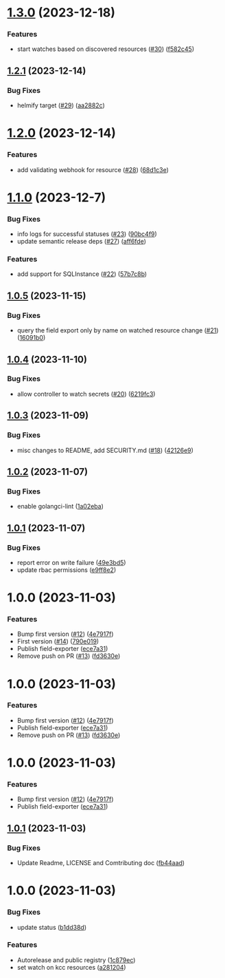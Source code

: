 # [1.3.0](https://github.com/deliveryhero/field-exporter/compare/v1.2.1...v1.3.0) (2023-12-18)


### Features

* start watches based on discovered resources ([#30](https://github.com/deliveryhero/field-exporter/issues/30)) ([f582c45](https://github.com/deliveryhero/field-exporter/commit/f582c4585bf598ae8a861e745ebc910db401b51c))

## [1.2.1](https://github.com/deliveryhero/field-exporter/compare/v1.2.0...v1.2.1) (2023-12-14)


### Bug Fixes

* helmify target ([#29](https://github.com/deliveryhero/field-exporter/issues/29)) ([aa2882c](https://github.com/deliveryhero/field-exporter/commit/aa2882ce5d13778d4393c341a80c363fdb99970a))

# [1.2.0](https://github.com/deliveryhero/field-exporter/compare/v1.1.0...v1.2.0) (2023-12-14)


### Features

* add validating webhook for resource ([#28](https://github.com/deliveryhero/field-exporter/issues/28)) ([68d1c3e](https://github.com/deliveryhero/field-exporter/commit/68d1c3e0d2889cd161ff2c438b60bc6e2ccd1024))

# [1.1.0](https://github.com/deliveryhero/field-exporter/compare/v1.0.5...v1.1.0) (2023-12-7)


### Bug Fixes

* info logs for successful statuses  ([#23](https://github.com/deliveryhero/field-exporter/issues/23)) ([90bc4f9](https://github.com/deliveryhero/field-exporter/commit/90bc4f99adea40216932c946e1ce93e333f742f2))
* update semantic release deps ([#27](https://github.com/deliveryhero/field-exporter/issues/27)) ([aff6fde](https://github.com/deliveryhero/field-exporter/commit/aff6fde7cdbc1bcc47545a5d0eaa0f62d0b318bc))


### Features

* add support for SQLInstance ([#22](https://github.com/deliveryhero/field-exporter/issues/22)) ([57b7c8b](https://github.com/deliveryhero/field-exporter/commit/57b7c8b64497f307195666e4059d6c4e0cf904fa))

## [1.0.5](https://github.com/deliveryhero/field-exporter/compare/v1.0.4...v1.0.5) (2023-11-15)


### Bug Fixes

* query the field export only by name on watched resource change ([#21](https://github.com/deliveryhero/field-exporter/issues/21)) ([16091b0](https://github.com/deliveryhero/field-exporter/commit/16091b06d083b292ea0181ff0d36f524273fd405))

## [1.0.4](https://github.com/deliveryhero/field-exporter/compare/v1.0.3...v1.0.4) (2023-11-10)


### Bug Fixes

* allow controller to watch secrets ([#20](https://github.com/deliveryhero/field-exporter/issues/20)) ([6219fc3](https://github.com/deliveryhero/field-exporter/commit/6219fc36b8d3867ba191a83de8b6690f5b948f7f))

## [1.0.3](https://github.com/deliveryhero/field-exporter/compare/v1.0.2...v1.0.3) (2023-11-09)


### Bug Fixes

* misc changes to README, add SECURITY.md ([#18](https://github.com/deliveryhero/field-exporter/issues/18)) ([42126e9](https://github.com/deliveryhero/field-exporter/commit/42126e9efbb01e44376cdaf99e6a1e462dfd735a))

## [1.0.2](https://github.com/deliveryhero/field-exporter/compare/v1.0.1...v1.0.2) (2023-11-07)


### Bug Fixes

* enable golangci-lint ([1a02eba](https://github.com/deliveryhero/field-exporter/commit/1a02ebaac0d6a70b8d7d4f3c881d20e3c53c93de))

## [1.0.1](https://github.com/deliveryhero/field-exporter/compare/v1.0.0...v1.0.1) (2023-11-07)


### Bug Fixes

* report error on write failure ([49e3bd5](https://github.com/deliveryhero/field-exporter/commit/49e3bd5596701c8f7e775e0146d3dda0f1dc8475))
* update rbac permissions ([e9ff8e2](https://github.com/deliveryhero/field-exporter/commit/e9ff8e21d6627c2a007d9860b434ee0367f6975a))

# 1.0.0 (2023-11-03)


### Features

* Bump first version ([#12](https://github.com/deliveryhero/field-exporter/issues/12)) ([4e7917f](https://github.com/deliveryhero/field-exporter/commit/4e7917f1f7cb6f9e275c0c87b436bac48fbf1e58))
* First version ([#14](https://github.com/deliveryhero/field-exporter/issues/14)) ([790e019](https://github.com/deliveryhero/field-exporter/commit/790e019a6317fb05d4d4e2f8b39668bc43695c03))
* Publish field-exporter ([ece7a31](https://github.com/deliveryhero/field-exporter/commit/ece7a31e8179a22176ea0588e5e9d4de2c5abb26))
* Remove push on PR ([#13](https://github.com/deliveryhero/field-exporter/issues/13)) ([fd3630e](https://github.com/deliveryhero/field-exporter/commit/fd3630e6865f5cce9d57013da6a82576016bb824))

# 1.0.0 (2023-11-03)


### Features

* Bump first version ([#12](https://github.com/deliveryhero/field-exporter/issues/12)) ([4e7917f](https://github.com/deliveryhero/field-exporter/commit/4e7917f1f7cb6f9e275c0c87b436bac48fbf1e58))
* Publish field-exporter ([ece7a31](https://github.com/deliveryhero/field-exporter/commit/ece7a31e8179a22176ea0588e5e9d4de2c5abb26))
* Remove push on PR ([#13](https://github.com/deliveryhero/field-exporter/issues/13)) ([fd3630e](https://github.com/deliveryhero/field-exporter/commit/fd3630e6865f5cce9d57013da6a82576016bb824))

# 1.0.0 (2023-11-03)


### Features

* Bump first version ([#12](https://github.com/deliveryhero/field-exporter/issues/12)) ([4e7917f](https://github.com/deliveryhero/field-exporter/commit/4e7917f1f7cb6f9e275c0c87b436bac48fbf1e58))
* Publish field-exporter ([ece7a31](https://github.com/deliveryhero/field-exporter/commit/ece7a31e8179a22176ea0588e5e9d4de2c5abb26))

## [1.0.1](https://github.com/deliveryhero/field-exporter/compare/v1.0.0...v1.0.1) (2023-11-03)


### Bug Fixes

* Update Readme, LICENSE and Comtributing doc ([fb44aad](https://github.com/deliveryhero/field-exporter/commit/fb44aad02c909bc864480ec874e2901ecf4e9b88))

# 1.0.0 (2023-11-03)


### Bug Fixes

* update status ([b1dd38d](https://github.com/deliveryhero/field-exporter/commit/b1dd38d8b929b4b34fc53852c76186aeef80f10e))


### Features

* Autorelease and public registry ([1c879ec](https://github.com/deliveryhero/field-exporter/commit/1c879ecffb818351e7f4ed685eeeea72a80fbd18))
* set watch on kcc resources ([a281204](https://github.com/deliveryhero/field-exporter/commit/a2812040831dfbb1dd75f9d729ab76a57176de2c))
